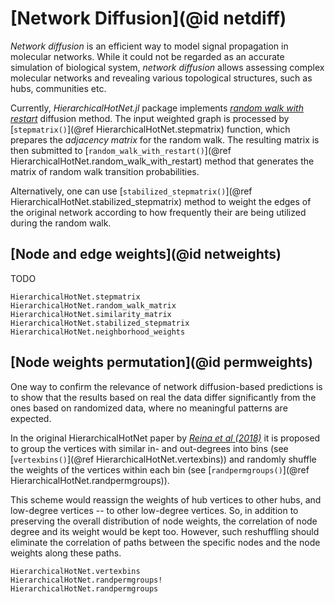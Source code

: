 # [Network Diffusion](@id netdiff)

*Network diffusion* is an efficient way to model signal propagation in molecular networks.
While it could not be regarded as an accurate simulation of biological system, *network
diffusion* allows assessing complex molecular networks and revealing various topological
structures, such as hubs, communities etc.

Currently, *HierarchicalHotNet.jl* package implements [*random walk with restart*](https://en.wikipedia.org/wiki/Random_walk)
diffusion method. The input weighted graph is processed by [`stepmatrix()`](@ref HierarchicalHotNet.stepmatrix) function,
which prepares the *adjacency matrix* for the random walk.
The resulting matrix is then submitted to [`random_walk_with_restart()`](@ref HierarchicalHotNet.random_walk_with_restart) method that generates
the matrix of random walk transition probabilities.

Alternatively, one can use [`stabilized_stepmatrix()`](@ref HierarchicalHotNet.stabilized_stepmatrix) method to weight the
edges of the original network according to how frequently their are being utilized during the random walk.

## [Node and edge weights](@id netweights)

TODO

```@docs
HierarchicalHotNet.stepmatrix
HierarchicalHotNet.random_walk_matrix
HierarchicalHotNet.similarity_matrix
HierarchicalHotNet.stabilized_stepmatrix
HierarchicalHotNet.neighborhood_weights
```

## [Node weights permutation](@id permweights)

One way to confirm the relevance of network diffusion-based predictions is to show that the
results based on real the data differ significantly from the ones based on randomized data, where no
meaningful patterns are expected.

In the original HierarchicalHotNet paper by [_Reina et al (2018)_](https://academic.oup.com/bioinformatics/article/34/17/i972/5093236)
it is proposed to group the vertices with similar in- and out-degrees into bins (see [`vertexbins()`](@ref HierarchicalHotNet.vertexbins))
and randomly shuffle the weights of the vertices within each bin (see [`randpermgroups()`](@ref HierarchicalHotNet.randpermgroups)).

This scheme would reassign the weights of hub vertices to other hubs, and low-degree vertices --
to other low-degree vertices. So, in addition to preserving the overall distribution of node weights,
the correlation of node degree and its weight would be kept too.
However, such reshuffling should eliminate the correlation of paths between the specific nodes and the node weights along these paths.

```@docs
HierarchicalHotNet.vertexbins
HierarchicalHotNet.randpermgroups!
HierarchicalHotNet.randpermgroups
```

